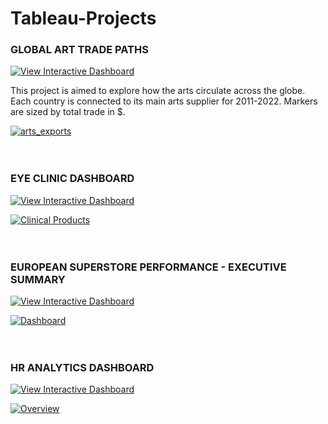 # Tableau-Projects

### GLOBAL ART TRADE PATHS
<p align="left"> <a href="https://public.tableau.com/views/GlobalArtsTradePaths/arts_exports?:language=en-US&:display_count=n&:origin=viz_share_link"><img src="https://img.shields.io/badge/-View_Interactive_Dashboard-red?logo=github&style=for-the-badge" alt="View Interactive Dashboard"/></a></p>
<p align="left"> This project is aimed to explore how the arts circulate across the globe. Each country is connected to its main arts supplier for 2011-2022. Markers are sized by total trade in $.<p>
<div class='tableauPlaceholder' id='viz1690297844521' style='position: relative'><noscript><a href='#'><img alt='arts_exports ' src='https:&#47;&#47;public.tableau.com&#47;static&#47;images&#47;Gl&#47;GlobalArtsTradePaths&#47;arts_exports&#47;1_rss.png' style='border: none' /></a></noscript><object class='tableauViz'  style='display:none;'><param name='host_url' value='https%3A%2F%2Fpublic.tableau.com%2F' /> <param name='embed_code_version' value='3' /> <param name='site_root' value='' /><param name='name' value='GlobalArtsTradePaths&#47;arts_exports' /><param name='tabs' value='no' /><param name='toolbar' value='yes' /><param name='static_image' value='https:&#47;&#47;public.tableau.com&#47;static&#47;images&#47;Gl&#47;GlobalArtsTradePaths&#47;arts_exports&#47;1.png' /> <param name='animate_transition' value='yes' /><param name='display_static_image' value='yes' /><param name='display_spinner' value='yes' /><param name='display_overlay' value='yes' /><param name='display_count' value='yes' /><param name='language' value='en-US' /></object></div>
<br>
<br>

### EYE CLINIC DASHBOARD
<p align="left"> <a href="https://public.tableau.com/views/EyeClinicDashboard/ClinicalProducts?:language=en-US&:display_count=n&:origin=viz_share_link"><img src="https://img.shields.io/badge/-View_Interactive_Dashboard-red?logo=github&style=for-the-badge" alt="View Interactive Dashboard"/></a></p>
<div class='tableauPlaceholder' id='viz1690299221821' style='position: relative'><noscript><a href='#'><img alt='Clinical Products ' src='https:&#47;&#47;public.tableau.com&#47;static&#47;images&#47;Ey&#47;EyeClinicDashboard&#47;ClinicalProducts&#47;1_rss.png' style='border: none' /></a></noscript><object class='tableauViz'  style='display:none;'><param name='host_url' value='https%3A%2F%2Fpublic.tableau.com%2F' /> <param name='embed_code_version' value='3' /> <param name='site_root' value='' /><param name='name' value='EyeClinicDashboard&#47;ClinicalProducts' /><param name='tabs' value='no' /><param name='toolbar' value='yes' /><param name='static_image' value='https:&#47;&#47;public.tableau.com&#47;static&#47;images&#47;Ey&#47;EyeClinicDashboard&#47;ClinicalProducts&#47;1.png' /> <param name='animate_transition' value='yes' /><param name='display_static_image' value='yes' /><param name='display_spinner' value='yes' /><param name='display_overlay' value='yes' /><param name='display_count' value='yes' /><param name='language' value='en-US' /></object></div>
<br>
<br>

### EUROPEAN SUPERSTORE PERFORMANCE - EXECUTIVE SUMMARY
<p align="left"> <a href="https://public.tableau.com/views/EuropeanSuperstoreperformance-ExecutiveSummary/Dashboard?:language=en-US&:display_count=n&:origin=viz_share_link"><img src="https://img.shields.io/badge/-View_Interactive_Dashboard-red?logo=github&style=for-the-badge" alt="View Interactive Dashboard"/></a></p>
<div class='tableauPlaceholder' id='viz1690300208423' style='position: relative'><noscript><a href='#'><img alt='Dashboard ' src='https:&#47;&#47;public.tableau.com&#47;static&#47;images&#47;Eu&#47;EuropeanSuperstoreperformance-ExecutiveSummary&#47;Dashboard&#47;1_rss.png' style='border: none' /></a></noscript><object class='tableauViz'  style='display:none;'><param name='host_url' value='https%3A%2F%2Fpublic.tableau.com%2F' /> <param name='embed_code_version' value='3' /> <param name='site_root' value='' /><param name='name' value='EuropeanSuperstoreperformance-ExecutiveSummary&#47;Dashboard' /><param name='tabs' value='no' /><param name='toolbar' value='yes' /><param name='static_image' value='https:&#47;&#47;public.tableau.com&#47;static&#47;images&#47;Eu&#47;EuropeanSuperstoreperformance-ExecutiveSummary&#47;Dashboard&#47;1.png' /> <param name='animate_transition' value='yes' /><param name='display_static_image' value='yes' /><param name='display_spinner' value='yes' /><param name='display_overlay' value='yes' /><param name='display_count' value='yes' /><param name='language' value='en-US' /></object></div>
<br>
<br>

### HR ANALYTICS DASHBOARD
<p align="left"> <a href="https://public.tableau.com/shared/HT2TB54ZK?:display_count=n&:origin=viz_share_link"><img src="https://img.shields.io/badge/-View_Interactive_Dashboard-red?logo=github&style=for-the-badge" alt="View Interactive Dashboard"/></a></p>
<div class='tableauPlaceholder' id='viz1690359167884' style='position: relative'><noscript><a href='#'><img alt='Overview ' src='https:&#47;&#47;public.tableau.com&#47;static&#47;images&#47;HT&#47;HT2TB54ZK&#47;1_rss.png' style='border: none' /></a></noscript><object class='tableauViz'  style='display:none;'><param name='host_url' value='https%3A%2F%2Fpublic.tableau.com%2F' /> <param name='embed_code_version' value='3' /> <param name='path' value='shared&#47;HT2TB54ZK' /> <param name='toolbar' value='yes' /><param name='static_image' value='https:&#47;&#47;public.tableau.com&#47;static&#47;images&#47;HT&#47;HT2TB54ZK&#47;1.png' /> <param name='animate_transition' value='yes' /><param name='display_static_image' value='yes' /><param name='display_spinner' value='yes' /><param name='display_overlay' value='yes' /><param name='display_count' value='yes' /><param name='language' value='en-US' /></object></div>

